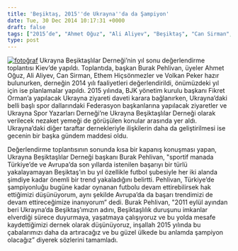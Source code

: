 ```yaml
---
title: 'Beşiktaş, 2015''de Ukrayna''da da Şampiyon'
date: Tue, 30 Dec 2014 10:17:31 +0000
draft: false
tags: ["2015’de", "Ahmet Oğuz", "Ali Aliyev", "Beşiktaş", "Can Sirman", "Ethem Hiçsönmezler", "federasyon", "Şampiyon", "Spor", "Ukrayna Beşiktaşlılar Derneği", "Ukrayna Beşiktaşlılar Derneği", "ukraynada", "Volkan Peker"]
type: post
---
```


[![fotoğraf](https://burakpehlivan.org/wp-content/uploads/2014/12/fotoğraf.jpg)](https://burakpehlivan.org/wp-content/uploads/2014/12/fotoğraf.jpg)
Ukrayna Beşiktaşlılar Derneği’nin yıl sonu değerlendirme toplantısı Kiev’de yapıldı. Toplantıda, başkan Burak Pehlivan, üyeler Ahmet Oğuz, Ali Aliyev, Can Sirman, Ethem Hiçsönmezler ve Volkan Peker hazır bulunurken, derneğin 2014 yılı faaliyetleri değerlendirildi, önümüzdeki yıl için ise planlamalar yapıldı. 2015 yılında, BJK yönetim kurulu başkanı Fikret Orman’a yapılacak Ukrayna ziyareti daveti karara bağlanırken, Ukrayna’daki belli başlı spor dallarındaki Federasyon başkanlarına yapılacak ziyaretler ve Ukrayna Spor Yazarları Derneği’ne Ukrayna Beşiktaşlılar Derneği olarak verilecek nezaket yemeği de görüşülen konular arasında yer aldı. Ukrayna’daki diğer taraftar dernekleriyle ilişkilerin daha da geliştirilmesi ise gecenin bir başka gündem maddesi oldu. 

Değerlendirme toplantısının sonunda kısa bir kapanış konuşması yapan, Ukrayna Beşiktaşlılar Derneği başkanı Burak Pehlivan, "sportif manada Türkiye’de ve Avrupa’da son yıllarda istenilen başarıyı bir türlü yakalayamayan Beşiktaş’ın bu yıl özellikle futbol şubesiyle her iki alanda şimdiye kadar önemli bir trend yakaladığını belirtti. Pehlivan, Türkiye’de şampiyonluğu bugüne kadar oynanan futbolu devam ettirebilirsek hak ettiğimizi düşünüyorum, aynı şekilde Avrupa’da da başarı trendimizi de devam ettireceğimize inanıyorum” dedi. Burak Pehlivan, "2011 eylül ayından beri Ukrayna’da Beşiktaş’ımızın adını, Beşiktaşlılık duruşunu imkanlar elverdiği sürece duyurmaya, yaşatmaya çalışıyoruz ve bu yolda mesafe kaydettiğimizi dernek olarak düşünüyoruz, inşallah 2015 yılında bu çabalarımızı daha da artıracağız ve bu güzel ülkede bu anlamda şampiyon olacağız” diyerek sözlerini tamamladı. 
